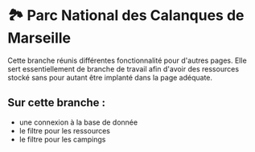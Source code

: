 # 🏞️ Parc National des Calanques de Marseille

Cette branche réunis différentes fonctionnalité pour d'autres pages. Elle sert essentiellement de branche de travail afin d'avoir des ressources stocké sans pour autant être implanté dans la page adéquate.

## Sur cette branche : 
- une connexion à la base de donnée
- le filtre pour les ressources
- le filtre pour les campings